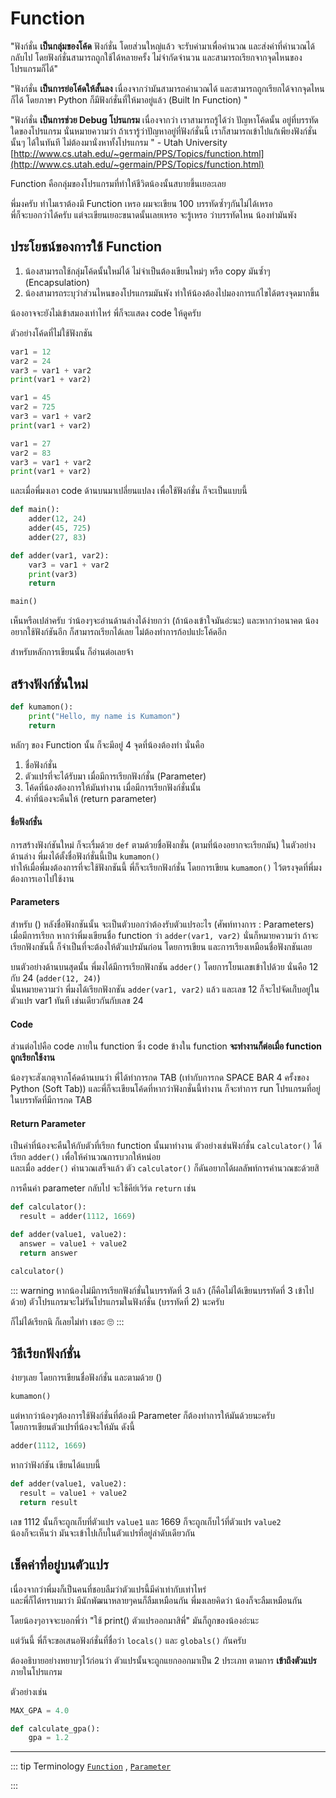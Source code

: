 # Function
"ฟังก์ชั่น **เป็นกลุ่มของโค้ด** ฟังก์ชั่น โดยส่วนใหญ่แล้ว จะรับค่ามาเพื่อคำนวณ และส่งค่าที่คำนวณได้กลับไป โดยฟังก์ชั่นสามารถถูกใช้ได้หลายครั้ง ไม่จำกัดจำนวน และสามารถเรียกจากจุดไหนของโปรแกรมก็ได้"

"ฟังก์ชั่น **เป็นการย่อโค้ดให้สั้นลง** เนื่องจากว่ามันสามารถคำนวณได้ และสามารถถูกเรียกได้จากจุดไหนก็ได้ โดยภาษา Python ก็มีฟังก์ชั่นที่ให้มาอยู่แล้ว (Built In Function)
"

"ฟังก์ชั่น **เป็นการช่วย Debug โปรแกรม** เนื่องจากว่า เราสามารถรู้ได้ว่า ปัญหาโค้ดนั้น อยู่ที่บรรทัดใดของโปรแกรม นั่นหมายความว่า ถ้าเรารู้ว่าปัญหาอยู่ที่ฟังก์ชั่นนี้ เราก็สามารถเข้าไปแก้เพียงฟังก์ชั่นนั้นๆ ได้ในทันที ไม่ต้องมานั่งหาทั้งโปรแกรม
" - Utah University [http://www.cs.utah.edu/~germain/PPS/Topics/function.html](http://www.cs.utah.edu/~germain/PPS/Topics/function.html)

Function คือกลุ่มของโปรแกรมที่ทำให้ชีวิตน้องนั้นสบายขึ้นเยอะเลย

พี่มงครับ ทำไมเราต้องมี Function เหรอ ผมจะเขียน 100 บรรทัดซ้ำๆกันไม่ได้เหรอ<br>
พี่ก็จะบอกว่าได้ครับ แต่จะเขียนเยอะขนาดนั้นเลยเหรอ จะรู้เหรอ ว่าบรรทัดไหน น้องทำมันพัง

## ประโยชน์ของการใช้ Function
1. น้องสามารถใช้กลุ่มโค้ดนั้นใหม่ได้ ไม่จำเป็นต้องเขียนใหม่ๆ หรือ copy มันซ้ำๆ (Encapsulation)
2. น้องสามารถระบุว่าส่วนไหนของโปรแกรมมันพัง ทำให้น้องต้องไปมองการแก้ไขได้ตรงจุดมากขึ้น

น้องอาจจะยังไม่เข้าสมองเท่าไหร่ พี่ก็จะแสดง code ให้ดูครับ

ตัวอย่างโค้ดที่ไม่ใช้ฟังกชัน
```python
var1 = 12
var2 = 24
var3 = var1 + var2
print(var1 + var2)

var1 = 45
var2 = 725
var3 = var1 + var2
print(var1 + var2)

var1 = 27
var2 = 83
var3 = var1 + var2
print(var1 + var2)
```

และเมื่อพี่มงเอา code ด้านบนมาเปลี่ยนแปลง เพื่อใช้ฟังก์ชั่น ก็จะเป็นแบบนี้
```python
def main():
    adder(12, 24)
    adder(45, 725)
    adder(27, 83)

def adder(var1, var2):
    var3 = var1 + var2
    print(var3)
    return

main()
```

เห็นหรือเปล่าครับ ว่าน้องๆจะอ่านด้านล่างได้ง่ายกว่า (ถ้าน้องเข้าใจมันอ่ะนะ) และหากว่าอนาคต น้องอยากใช้ฟังก์ชันอีก ก็สามารถเรียกได้เลย ไม่ต้องทำการก้อปแปะโค้ดอีก

สำหรับหลักการเขียนนั้น ก็อ่านต่อเลยจ้า

## สร้างฟังก์ชั่นใหม่
```python
def kumamon():
    print("Hello, my name is Kumamon")
    return
```

หลักๆ ของ Function นั้น ก็จะมีอยู่่ 4 จุดที่น้องต้องทำ นั่นคือ
1. ชื่อฟังก์ชั่น
2. ตัวแปรที่จะได้รับมา เมื่อมีการเรียกฟังก์ชั่น (Parameter)
3. โค้ดที่น้องต้องการให้มันทำงาน เมื่อมีการเรียกฟังก์ชั่นนั้น
4. ค่าที่น้องจะคืนให้ (return parameter)

#### ชื่อฟังก์ชั่น
การสร้างฟังก์ชันใหม่ ก็จะเรื่มด้วย `def` ตามด้วยชื่อฟังกชั่น (ตามที่น้องอยากจะเรียกมัน) ในตัวอย่างด้านล่าง พี่มงได้ตั้งชื่อฟังก์ชั่นนี้เป็น `kumamon()`<br>
ทำให้เมื่อพี่มงต้องการที่จะใช้ฟังกชันนี้ พี่ก็จะเรียกฟังก์ชั่น โดยการเขียน `kumamon()` ไว้ตรงจุดที่พี่มงต้องการเอาไปใช้งาน

#### Parameters
สำหรับ () หลังชื่อฟังกชันนั้น จะเป็นตัวบอกว่าต้องรับตัวแปรอะไร (ศัพท์ทางการ : Parameters) เมื่อมีการเรียก หากว่าพี่มงเขียนชื่อ function ว่า `adder(var1, var2)` นั่นก็หมายความว่า ถ้าจะเรียกฟังกชันนี้ ก็จำเป็นที่จะต้องให้ตัวแปรมันก่อน โดยการเขียน และการเรียงเหมือนชื่อฟังกชันเลย

บนตัวอย่างด้านบนสุดนั้น พี่มงได้มีการเรียกฟังกชัน `adder()` โดยการโยนเลขเข้าไปด้วย นั่นคือ 12 กับ 24 (`adder(12, 24)`)<br>
นั่นหมายความว่า พี่มงได้เรียกฟังกชัน `adder(var1, var2)` แล้ว และเลข 12 ก็จะไปจัดเก๋็บอยู่ในตัวแปร var1 ทันที เช่นเดียวกันกับเลข 24

#### Code
ส่วนต่อไปคือ code ภายใน function ซึ่ง code ข้างใน function **จะทำงานก็ต่อเมื่อ function ถูกเรียกใช้งาน**

น้องๆจะสังเกตุจากโค้ดด้านบนว่า พี่ได้ทำการกด TAB (เท่ากับการกด SPACE BAR 4 ครั้งของ Python (Soft Tab)) และพี่ก็จะเขียนโค้ดที่หากว่าฟังกชั่นนี้ทำงาน ก็จะทำการ run โปรแกรมที่อยู่ในบรรทัดที่มีการกด TAB

#### Return Parameter
เป็นค่าที่น้องจะคืนให้กับตัวที่เรียก function นั้นมาทำงาน ตัวอย่างเช่นฟังก์ชั่น `calculator()` ได้เรียก `adder()` เพื่อให้คำนวณการบวกให้หน่อย<br>
และเมื่อ `adder()` คำนวณเสร็จแล้ว ตัว `calculator()` ก็ดันอยากได้ผลลัพท์การคำนวณชะด้วยสิ

การคืนค่า parameter กลับไป จะใช้คีย์เวิร์ด `return` เช่น
```python
def calculator():
  result = adder(1112, 1669)

def adder(value1, value2):
  answer = value1 + value2
  return answer

calculator()
```

::: warning
หากน้องไม่มีการเรียกฟังก์ชั่นในบรรทัดที่ 3 แล้ว (ก็คือไม่ได้เขียนบรรทัดที่ 3 เข้าไปด้วย) ตัวโปรแกรมจะไม่รันโปรแกรมในฟังก์ชั่น (บรรทัดที่ 2) นะครับ

ก็ไม่ได้เรียกนิ ก็เลยไม่ทำ เชอะ 🙄
:::

## วิธีเรียกฟังก์ชั่น
ง่ายๆเลย โดยการเขียนชื่อฟังก์ชั่น และตามด้วย ()
```python
kumamon()
```

แต่หากว่าน้องๆต้องการใช้ฟังก์ชั่นที่ต้องมี Parameter ก็ต้องทำการให้มันด้วยนะครับ<br>
โดยการเขียนตัวแปรที่น้องจะให้มัน ดังนี้
```python
adder(1112, 1669)
```

หากว่าฟังก์ชัน เขียนได้แบบนี้
```python
def adder(value1, value2):
  result = value1 + value2
  return result
```

เลข 1112 นั้นก็จะถูกเก็บที่ตัวแปร `value1` และ 1669 ก็จะถูกเก็บไว้ที่ตัวแปร `value2`<br>
น้องก็จะเห็นว่า มันจะเข้าไปเก็บในตัวแปรที่อยู่ลำดับเดียวกัน


## เช็คค่าที่อยู่บนตัวแปร
เนื่องจากว่าพี่มงก็เป็นคนที่ชอบลืมว่าตัวแปรนี้มีค่าเท่ากับเท่าไหร่<br>
และพี่ก็ได้ทราบมาว่า มีนักพัฒนาหลายๆคนก็ลืมเหมือนกัน พี่มงเลยคิดว่า น้องก็จะลืมเหมือนกัน

โดยน้องๆอาจจะบอกพี่ว่า "ใช้ print() ตัวแปรออกมาสิพี่" มันก็ถูกของน้องอ่ะนะ

แต่วันนี้ พี่ก็จะขอเสนอฟังก์ชั่นที่ชื่อว่า `locals()` และ `globals()` กันครับ

ต้องอธิบายอย่างหยาบๆไว้ก่อนว่า ตัวแปรนั้นจะถูกแยกออกมาเป็น 2 ประเภท ตามการ **เข้าถึงตัวแปร** ภายในโปรแกรม

ตัวอย่างเช่น
```python
MAX_GPA = 4.0

def calculate_gpa():
    gpa = 1.2
```

---

::: tip Terminology
[`Function`](https://www.webopedia.com/TERM/F/function.html) ,
[`Parameter`](https://en.wikipedia.org/wiki/Parameter_(computer_programming))

:::
